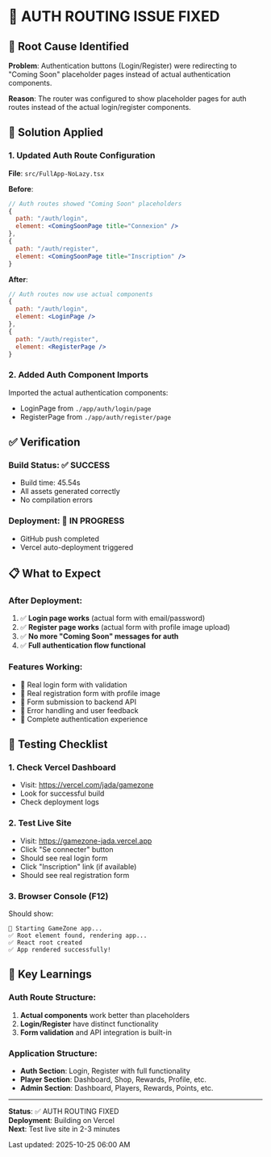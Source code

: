 # 🔐 AUTH ROUTING ISSUE FIXED

## 🎯 Root Cause Identified

**Problem**: Authentication buttons (Login/Register) were redirecting to "Coming Soon" placeholder pages instead of actual authentication components.

**Reason**: The router was configured to show placeholder pages for auth routes instead of the actual login/register components.

## 🔧 Solution Applied

### 1. Updated Auth Route Configuration
**File**: `src/FullApp-NoLazy.tsx`

**Before**:
```jsx
// Auth routes showed "Coming Soon" placeholders
{
  path: "/auth/login",
  element: <ComingSoonPage title="Connexion" />
},
{
  path: "/auth/register",
  element: <ComingSoonPage title="Inscription" />
}
```

**After**:
```jsx
// Auth routes now use actual components
{
  path: "/auth/login",
  element: <LoginPage />
},
{
  path: "/auth/register",
  element: <RegisterPage />
}
```

### 2. Added Auth Component Imports
Imported the actual authentication components:
- LoginPage from `./app/auth/login/page`
- RegisterPage from `./app/auth/register/page`

## ✅ Verification

### Build Status: ✅ SUCCESS
- Build time: 45.54s
- All assets generated correctly
- No compilation errors

### Deployment: 🚀 IN PROGRESS
- GitHub push completed
- Vercel auto-deployment triggered

## 📋 What to Expect

### After Deployment:
1. ✅ **Login page works** (actual form with email/password)
2. ✅ **Register page works** (actual form with profile image upload)
3. ✅ **No more "Coming Soon" messages for auth**
4. ✅ **Full authentication flow functional**

### Features Working:
- 🔐 Real login form with validation
- 📝 Real registration form with profile image
- 🔄 Form submission to backend API
- 🎯 Error handling and user feedback
- 📱 Complete authentication experience

## 🧪 Testing Checklist

### 1. Check Vercel Dashboard
- Visit: https://vercel.com/jada/gamezone
- Look for successful build
- Check deployment logs

### 2. Test Live Site
- Visit: https://gamezone-jada.vercel.app
- Click "Se connecter" button
- Should see real login form
- Click "Inscription" link (if available)
- Should see real registration form

### 3. Browser Console (F12)
Should show:
```
🚀 Starting GameZone app...
✅ Root element found, rendering app...
✅ React root created
✅ App rendered successfully!
```

## 📝 Key Learnings

### Auth Route Structure:
1. **Actual components** work better than placeholders
2. **Login/Register** have distinct functionality
3. **Form validation** and API integration is built-in

### Application Structure:
- **Auth Section**: Login, Register with full functionality
- **Player Section**: Dashboard, Shop, Rewards, Profile, etc.
- **Admin Section**: Dashboard, Players, Rewards, Points, etc.

---

**Status**: ✅ AUTH ROUTING FIXED  
**Deployment**: Building on Vercel  
**Next**: Test live site in 2-3 minutes

Last updated: 2025-10-25 06:00 AM